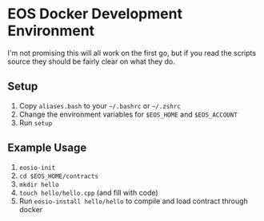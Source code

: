# EOS Docker Development Environment

I'm not promising this will all work on the first go, but if you read the scripts source they should be fairly clear on what they do.

## Setup

1. Copy `aliases.bash` to your `~/.bashrc` or `~/.zshrc`
2. Change the environment variables for `$EOS_HOME` and `$EOS_ACCOUNT`
3. Run `setup`

## Example Usage

1. `eosio-init`
2. `cd $EOS_HOME/contracts`
3. `mkdir hello`
4. `touch hello/hello.cpp` (and fill with code)
5. Run `eosio-install hello/hello` to compile and load contract through docker
